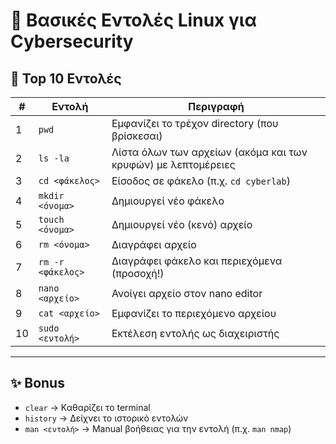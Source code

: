 # 📘 Βασικές Εντολές Linux για Cybersecurity

## 🔢 Top 10 Εντολές

| #  | Εντολή            | Περιγραφή |
|----|------------------|------------|
| 1  | `pwd`            | Εμφανίζει το τρέχον directory (που βρίσκεσαι) |
| 2  | `ls -la`         | Λίστα όλων των αρχείων (ακόμα και των κρυφών) με λεπτομέρειες |
| 3  | `cd <φάκελος>`    | Είσοδος σε φάκελο (π.χ. `cd cyberlab`) |
| 4  | `mkdir <όνομα>`   | Δημιουργεί νέο φάκελο |
| 5  | `touch <όνομα>`   | Δημιουργεί νέο (κενό) αρχείο |
| 6  | `rm <όνομα>`      | Διαγράφει αρχείο |
| 7  | `rm -r <φάκελος>` | Διαγράφει φάκελο και περιεχόμενα (προσοχή!) |
| 8  | `nano <αρχείο>`   | Ανοίγει αρχείο στον nano editor |
| 9  | `cat <αρχείο>`    | Εμφανίζει το περιεχόμενο αρχείου |
| 10 | `sudo <εντολή>`   | Εκτέλεση εντολής ως διαχειριστής |

---

## ✨ Bonus

- `clear` → Καθαρίζει το terminal
- `history` → Δείχνει το ιστορικό εντολών
- `man <εντολή>` → Manual βοήθειας για την εντολή (π.χ. `man nmap`)
